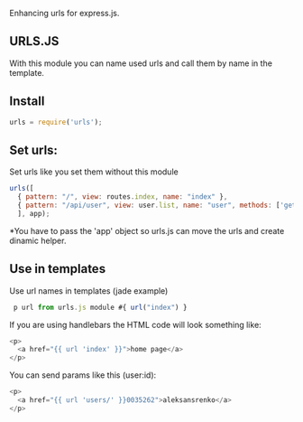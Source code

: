 
Enhancing urls for express.js.

## URLS.JS

With this module you can name used urls and call them by name in the template.

## Install

```js
urls = require('urls');
```

## Set urls:

Set urls like you set them without this module

```js
urls([ 
  { pattern: "/", view: routes.index, name: "index" },
  { pattern: "/api/user", view: user.list, name: "user", methods: ['get', 'post', 'put', 'delete'] }
  ], app);
```

*You have to pass the 'app' object so urls.js can move the urls and create dinamic helper.

## Use in templates 

Use url names in templates (jade example)

```js
 p url from urls.js module #{ url("index") }
```

If you are using handlebars the HTML code will look something like:
```js
<p>
  <a href="{{ url 'index' }}">home page</a>
</p>
```

You can send params like this (user:id):
```js
<p>
  <a href="{{ url 'users/' }}0035262">aleksansrenko</a>
</p>
```
